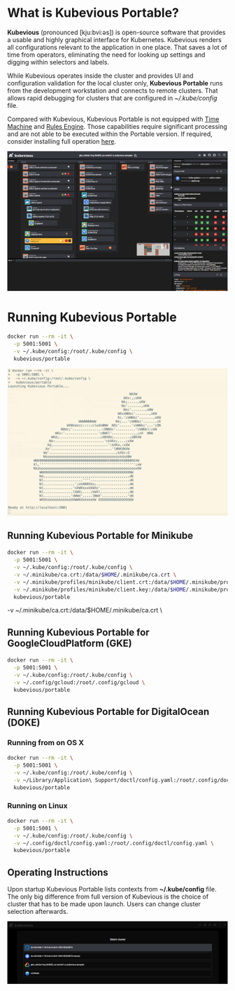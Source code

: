 # What is Kubevious Portable?
**Kubevious** (pronounced [kju:bvi:əs]) is open-source software that provides a usable and highly graphical interface for Kubernetes. Kubevious renders all configurations relevant to the application in one place. That saves a lot of time from operators, eliminating the need for looking up settings and digging within selectors and labels. 

While Kubevious operates inside the cluster and provides UI and configuration validation for the local cluster only, **Kubevious Portable** runs from the development workstation and connects to remote clusters. That allows rapid debugging for clusters that are configured in *~/.kube/config* file. 

Compared with Kubevious, Kubevious Portable is not equipped with [Time Machine](https://github.com/kubevious/kubevious/blob/master/docs/rules-engine.md#rules-engine) and [Rules Engine](https://youtu.be/Zb5ZIJEHONU). Those capabilities require significant processing and are not able to be executed within the Portable version. If required, consider installing full operation [here](https://kubevious.io).

![Kubevious Portable Preview](https://raw.githubusercontent.com/kubevious/media/master/portable/portable-view.png)

# Running Kubevious Portable
```sh
docker run --rm -it \
  -p 5001:5001 \
  -v ~/.kube/config:/root/.kube/config \
  kubevious/portable
```

![Running Kubevious Portable](https://raw.githubusercontent.com/kubevious/media/master/portable/portable-run-script.png)

## Running Kubevious Portable for Minikube
```sh
docker run --rm -it \
  -p 5001:5001 \
  -v ~/.kube/config:/root/.kube/config \
  -v ~/.minikube/ca.crt:/data/$HOME/.minikube/ca.crt \
  -v ~/.minikube/profiles/minikube/client.crt:/data/$HOME/.minikube/profiles/minikube/client.crt \
  -v ~/.minikube/profiles/minikube/client.key:/data/$HOME/.minikube/profiles/minikube/client.key \
  kubevious/portable
```

-v ~/.minikube/ca.crt:/data/$HOME/.minikube/ca.crt \


## Running Kubevious Portable for GoogleCloudPlatform (GKE)
```sh
docker run --rm -it \
  -p 5001:5001 \
  -v ~/.kube/config:/root/.kube/config \
  -v ~/.config/gcloud:/root/.config/gcloud \
  kubevious/portable
```

## Running Kubevious Portable for DigitalOcean (DOKE)

### Running from on OS X
```sh
docker run --rm -it \
  -p 5001:5001 \
  -v ~/.kube/config:/root/.kube/config \
  -v ~/Library/Application\ Support/doctl/config.yaml:/root/.config/doctl/config.yaml \
  kubevious/portable
```

### Running on Linux
```sh
docker run --rm -it \
  -p 5001:5001 \
  -v ~/.kube/config:/root/.kube/config \
  -v ~/.config/doctl/config.yaml:/root/.config/doctl/config.yaml \
  kubevious/portable
```

## Operating Instructions

Upon startup Kubevious Portable lists contexts from **~/.kube/config** file. The only big difference from full version of Kubevious is the choice of cluster that has to be made upon launch. Users can change cluster selection afterwards.

![Selecting Cluster in Kubevious Portable](https://raw.githubusercontent.com/kubevious/media/master/portable/portable-cluster-select.png)

